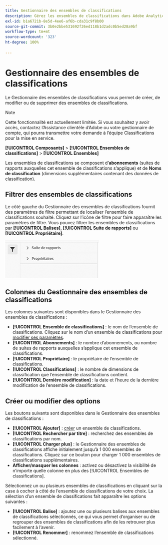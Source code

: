 ```yaml
---
title: Gestionnaire des ensembles de classifications
description: Gérez les ensembles de classifications dans Adobe Analytics.
exl-id: b1a6721b-8e5d-4ee6-af6b-cda31c9f8b00
source-git-commit: 3b0e2bbe531692f26ed118b1d2adc0b5ed28a9bf
workflow-type: tm+mt
source-wordcount: '323'
ht-degree: 100%

---
```


# Gestionnaire des ensembles de classifications

Le Gestionnaire des ensembles de classifications vous permet de créer, de modifier ou de supprimer des ensembles de classifications.

>[!NOTE]
>
>Cette fonctionnalité est actuellement limitée. Si vous souhaitez y avoir accès, contactez l’Assistance clientèle d’Adobe ou votre gestionnaire de compte, qui pourra transmettre votre demande à l’équipe Classifications pour la mise en service.

**[!UICONTROL Composants]** > **[!UICONTROL Ensembles de classifications]** > **[!UICONTROL Ensembles]**

Les ensembles de classifications se composent d’**abonnements** (suites de rapports auxquelles cet ensemble de classifications s’applique) et de **Noms de classification** (dimensions supplémentaires contenant des données de classification).

## Filtrer des ensembles de classifications

Le côté gauche du Gestionnaire des ensembles de classifications fournit des paramètres de filtre permettant de localiser l’ensemble de classifications souhaité. Cliquez sur l’icône de filtre pour faire apparaître les paramètres de filtre. Vous pouvez filtrer les ensembles de classifications par **[!UICONTROL Balises]**, **[!UICONTROL Suite de rapports]** ou **[!UICONTROL Propriétaire]**.

![Filtres des ensembles de classifications](../assets/classification-set-filters.png)

## Colonnes du Gestionnaire des ensembles de classifications

Les colonnes suivantes sont disponibles dans le Gestionnaire des ensembles de classifications :

* **[!UICONTROL Ensemble de classifications]** : le nom de l’ensemble de classifications. Cliquez sur le nom d’un ensemble de classifications pour [modifier ses paramètres](settings.md).
* **[!UICONTROL Abonnements]** : le nombre d’abonnements, ou nombre de suites de rapports auxquelles s’applique cet ensemble de classifications.
* **[!UICONTROL Propriétaire]** : le propriétaire de l’ensemble de classifications.
* **[!UICONTROL Classifications]** : le nombre de dimensions de classification que l’ensemble de classifications contient.
* **[!UICONTROL Dernière modification]** : la date et l’heure de la dernière modification de l’ensemble de classifications.

## Créer ou modifier des options

Les boutons suivants sont disponibles dans le Gestionnaire des ensembles de classifications :

* **[!UICONTROL Ajouter]** : [créer](create.md) un ensemble de classifications.
* **[!UICONTROL Rechercher par titre]** : recherchez des ensembles de classifications par nom.
* **[!UICONTROL Charger plus]** : le Gestionnaire des ensembles de classifications affiche initialement jusqu’à 1 000 ensembles de classifications. Cliquez sur ce bouton pour charger 1 000 ensembles de classifications supplémentaires.
* **Afficher/masquer les colonnes** : activez ou désactivez la visibilité de n’importe quelle colonne en plus des [!UICONTROL Ensembles de classifications].

Sélectionnez un ou plusieurs ensembles de classifications en cliquant sur la case à cocher à côté de l’ensemble de classifications de votre choix. La sélection d’un ensemble de classifications fait apparaître les options suivantes :

* **[!UICONTROL Balise]** : ajoutez une ou plusieurs balises aux ensembles de classifications sélectionnés, ce qui vous permet d’organiser ou de regrouper des ensembles de classifications afin de les retrouver plus facilement à l’avenir.
* **[!UICONTROL Renommer]** : renommez l’ensemble de classifications sélectionné.
